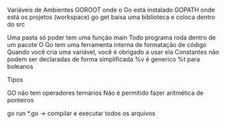 Variáveis de Ambientes
    GOROOT
        onde o Go está instalado
    GOPATH
        onde está os projetos (workspace)
        go get baixa uma biblioteca e coloca dentro do src

Uma pasta só poder tem uma função main
Todo programa roda dentro de um pacote
O Go tem uma ferramenta interna de formatação de código
Quando você cria uma variável, você é obrigado a usar ela
Constantes não podem ser declaradas de forma simplificada
%v é generico
%t para boleanos

Tipos

GO não tem operadores ternários
Não é permitido fazer aritmética de ponteiros

go run *.go -> compilar e executar todos os arquivos
